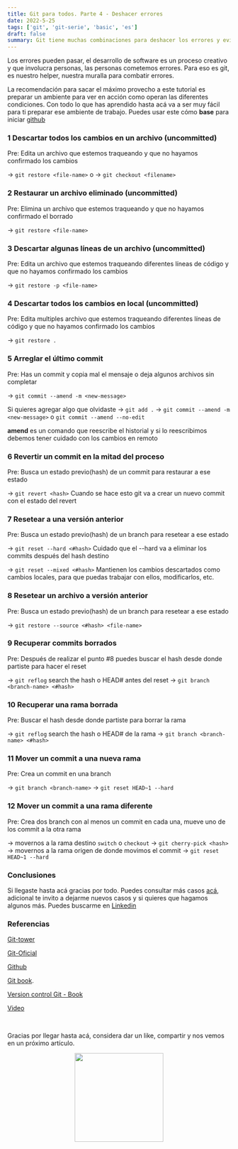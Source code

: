 ```yaml
---
title: Git para todos. Parte 4 - Deshacer errores
date: 2022-5-25
tags: ['git', 'git-serie', 'basic', 'es']
draft: false
summary: Git tiene muchas combinaciones para deshacer los errores y evitar dolores de cabeza.
---
```


Los errores pueden pasar, el desarrollo de software es un proceso creativo y que involucra personas, las personas cometemos errores.
Para eso es git, es nuestro helper, nuestra muralla para combatir errores.

<TOCInline toc={props.toc} exclude="Contenido|GIT" fromHeading={3} toHeading={4} asDisclosure />

La recomendación para sacar el máximo provecho a este tutorial es preparar un ambiente para ver en acción como operan las diferentes condiciones.
Con todo lo que has aprendido hasta acá va a ser muy fácil para ti preparar ese ambiente de trabajo. Puedes usar este cómo **base** para iniciar [github](https://github.com/jamescardona11/git-exercism)

### 1 Descartar todos los cambios en un archivo (uncommitted)

Pre: Edita un archivo que estemos traqueando y que no hayamos confirmado los cambios

-> `git restore <file-name>` o
-> `git checkout <filename>`

### 2 Restaurar un archivo eliminado (uncommitted)

Pre: Elimina un archivo que estemos traqueando y que no hayamos confirmado el borrado

-> `git restore <file-name>`

### 3 Descartar algunas líneas de un archivo (uncommitted)

Pre: Edita un archivo que estemos traqueando diferentes líneas de código y que no hayamos confirmado los cambios

-> `git restore -p <file-name>`

### 4 Descartar todos los cambios en local (uncommitted)

Pre: Edita multiples archivo que estemos traqueando diferentes líneas de código y que no hayamos confirmado los cambios

-> `git restore .`

### 5 Arreglar el último commit

Pre: Has un commit y copia mal el mensaje o deja algunos archivos sin completar

-> `git commit --amend -m <new-message>`

Si quieres agregar algo que olvidaste
-> `git add .`
-> `git commit --amend -m <new-message>` o `git commit --amend --no-edit`

**amend** es un comando que reescribe el historial y si lo reescribimos debemos tener cuidado con los cambios en remoto

### 6 Revertir un commit en la mitad del proceso

Pre: Busca un estado previo(hash) de un commit para restaurar a ese estado

-> `git revert <hash>`
Cuando se hace esto git va a crear un nuevo commit con el estado del revert

### 7 Resetear a una versión anterior

Pre: Busca un estado previo(hash) de un branch para resetear a ese estado

-> `git reset --hard <#hash>`
Cuidado que el --hard va a eliminar los commits después del hash destino

-> `git reset --mixed <#hash>`
Mantienen los cambios descartados como cambios locales, para que puedas trabajar con ellos, modificarlos, etc.

### 8 Resetear un archivo a versión anterior

Pre: Busca un estado previo(hash) de un branch para resetear a ese estado

-> `git restore --source <#hash> <file-name>`

### 9 Recuperar commits borrados

Pre: Después de realizar el punto #8 puedes buscar el hash desde donde partiste para hacer el reset

-> `git reflog` search the hash o HEAD# antes del reset
-> `git branch <branch-name> <#hash>`

### 10 Recuperar una rama borrada

Pre: Buscar el hash desde donde partiste para borrar la rama

-> `git reflog` search the hash o HEAD# de la rama
-> `git branch <branch-name> <#hash>`

### 11 Mover un commit a una nueva rama

Pre: Crea un commit en una branch

-> `git branch <branch-name>`
-> `git reset HEAD~1 --hard`

### 12 Mover un commit a una rama diferente

Pre: Crea dos branch con al menos un commit en cada una, mueve uno de los commit a la otra rama

-> movernos a la rama destino `switch` o `checkout`
-> `git cherry-pick <hash>`
-> movernos a la rama origen de donde movimos el commit
-> `git reset HEAD~1 --hard`

### Conclusiones

Si llegaste hasta acá gracias por todo.
Puedes consultar más casos [acá](https://firstaidgit.io/#/), adicional te invito a dejarme nuevos casos y si quieres que hagamos algunos más.
Puedes buscarme en [Linkedin](https://www.linkedin.com/posts/jamescardona11_my-tech-blog-jamescardona11-activity-6932922428423634944-RDfk?utm_source=linkedin_share&utm_medium=member_desktop_web)

### Referencias

[Git-tower](https://www.git-tower.com/learn/git/ebook)

[Git-Oficial](https://git-scm.com/)

[Github](https://lab.github.com/)

[Git book](https://git-scm.com/book/es/v2).

[Version control Git - Book](https://books.google.com.co/books/about/Version_Control_with_Git.html?id=qIucp61eqAwC&redir_esc=y)

[Video](https://www.youtube.com/watch?v=lX9hsdsAeTk)

&nbsp;
&nbsp;
&nbsp;

Gracias por llegar hasta acá, considera dar un like, compartir y nos vemos en un próximo artículo.

<p align="center" width="100%">
  <img src="https://i.imgur.com/q7fqQHS.gif" width="200" />
</p>

